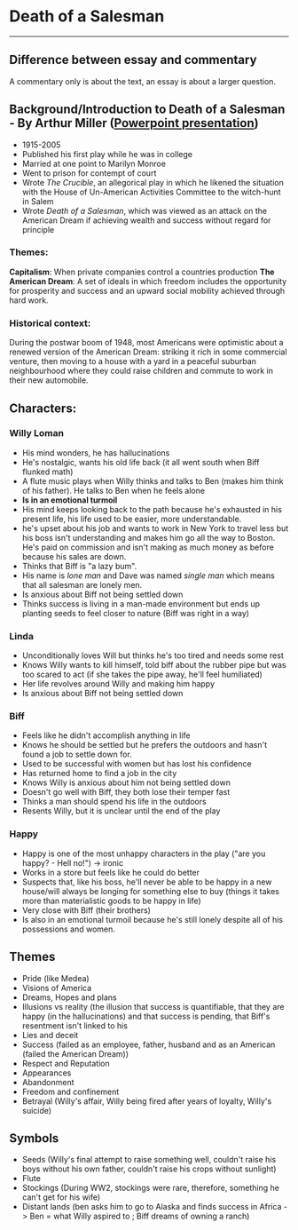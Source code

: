 # Death of a Salesman

- - - -

## Difference between essay and commentary

A commentary only is about the text, an essay is about a larger question. 

## Background/Introduction to Death of a Salesman - By Arthur Miller ([Powerpoint presentation](https://drive.google.com/file/d/1ZorcoqKVx-NkqHyllmcbU-g9nT-xdfYu/view))
* 1915-2005
* Published his first play while he was in college
* Married at one point to Marilyn Monroe
* Went to prison for contempt of court
* Wrote *The Crucible*, an allegorical play in which he likened the situation with the House of Un-American Activities Committee to the witch-hunt in Salem
* Wrote *Death of a Salesman*, which was viewed as an attack on the American Dream if achieving wealth and success without regard for principle

### Themes:
**Capitalism**: When private companies control a countries production
**The American Dream**: A set of ideals in which freedom includes the opportunity for prosperity and success and an upward social mobility achieved through hard work.

### Historical context:
During the postwar boom of 1948, most Americans were optimistic about a renewed version of the American Dream: striking it rich in some commercial venture, then moving to a house with a yard in a peaceful suburban neighbourhood where they could raise children and commute to work in their new automobile. 

## Characters:

### Willy Loman 
* His mind wonders, he has hallucinations
* He's nostalgic, wants his old life back (it all went south when Biff flunked math)
* A flute music plays when Willy thinks and talks to Ben (makes him think of his father). He talks to Ben when he feels alone
* **Is in an emotional turmoil**
* His mind keeps looking back to the path because he's exhausted in his present life, his life used to be easier, more understandable. 
* he's upset about his job and wants to work in New York to travel less but his boss isn't understanding and makes him go all the way to Boston. He's paid on commission and isn't making as much money as before because his sales are down. 
* Thinks that Biff is "a lazy bum".
* His name is *lone man* and Dave was named *single man* which means that all salesman are lonely men.
* Is anxious about Biff not being settled down
* Thinks success is living in a man-made environment but ends up planting seeds to feel closer to nature (Biff was right in a  way) 

### Linda
* Unconditionally loves Will but thinks he's too tired and needs some rest
* Knows Willy wants to kill himself, told biff about the rubber pipe but was too scared to act (if she takes the pipe away, he'll feel humiliated)
* Her life revolves around Willy and making him happy
* Is anxious about Biff not being settled down

### Biff
* Feels like he didn't accomplish anything in life
* Knows he should be settled but he prefers the outdoors and hasn't found a job to settle down for.
* Used to be successful with women but has lost his confidence
* Has returned home to find a job in the city
* Knows Willy is anxious about him not being settled down
* Doesn't go well with Biff, they both lose their temper fast
* Thinks a man should spend his life in the outdoors
* Resents Willy, but it is unclear until the end of the play

### Happy
* Happy is one of the most unhappy characters in the play ("are you happy? - Hell no!") -> ironic
* Works in a store but feels like he could do better
* Suspects that, like his boss, he'll never be able to be happy in a new house/will always be longing for something else to buy (things it takes more than materialistic goods to be happy in life)
* Very close with Biff (their brothers)
* Is also in an emotional turmoil because he's still lonely despite all of his possessions and women. 

## Themes

* Pride (like Medea)
* Visions of America
* Dreams, Hopes and plans
* Illusions vs reality (the illusion that success is quantifiable, that they are happy (in the hallucinations) and that success is pending, that Biff's resentment isn't linked to his 
* Lies and deceit
* Success (failed as an employee, father, husband and as an American (failed the American Dream))
* Respect and Reputation
* Appearances
* Abandonment
* Freedom and confinement
* Betrayal (Willy's affair, Willy being fired after years of loyalty, Willy's suicide)

## Symbols

* Seeds (Willy's final attempt to raise something well, couldn't raise his boys without his own father, couldn't raise his crops without sunlight)
* Flute
* Stockings (During WW2, stockings were rare, therefore, something he can't get for his wife)
* Distant lands (ben asks him to go to Alaska and finds success in Africa -> Ben = what Willy aspired to ; Biff dreams of owning a ranch)